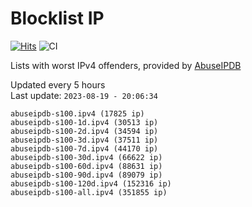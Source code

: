 # Blocklist IP

[![Hits](https://hits.seeyoufarm.com/api/count/incr/badge.svg?url=https%3A%2F%2Fgithub.com%2Fborestad%2Fblocklist-ip%2F&count_bg=%2379C83D&title_bg=%23555555&icon=&icon_color=%23E7E7E7&title=hits&edge_flat=false)](https://hits.seeyoufarm.com)  ![CI](https://img.shields.io/github/workflow/status/borestad/blocklist-ip/CI?style=flat-square)

Lists with worst IPv4 offenders, provided by [AbuseIPDB](https://www.abuseipdb.com/)

<!-- FOOTER-PLACEHOLDER -->
Updated every 5 hours<br>
Last update: `2023-08-19 - 20:06:34`
```
abuseipdb-s100.ipv4 (17825 ip)
abuseipdb-s100-1d.ipv4 (30513 ip)
abuseipdb-s100-2d.ipv4 (34594 ip)
abuseipdb-s100-3d.ipv4 (37511 ip)
abuseipdb-s100-7d.ipv4 (44170 ip)
abuseipdb-s100-30d.ipv4 (66622 ip)
abuseipdb-s100-60d.ipv4 (88631 ip)
abuseipdb-s100-90d.ipv4 (89079 ip)
abuseipdb-s100-120d.ipv4 (152316 ip)
abuseipdb-s100-all.ipv4 (351855 ip)
```
